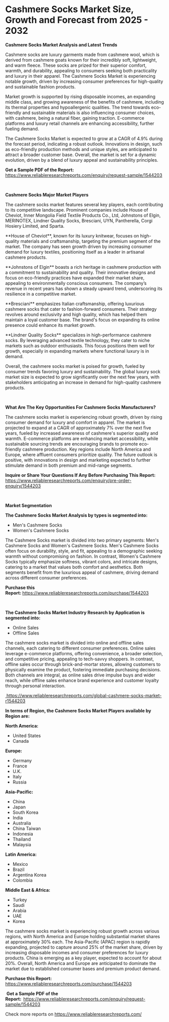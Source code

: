 <p><h1>Cashmere Socks Market Size, Growth and Forecast from 2025 - 2032</h1></p><p><strong>Cashmere Socks Market Analysis and Latest Trends</strong></p>
<p><p>Cashmere socks are luxury garments made from cashmere wool, which is derived from cashmere goats known for their incredibly soft, lightweight, and warm fleece. These socks are prized for their superior comfort, warmth, and durability, appealing to consumers seeking both practicality and luxury in their apparel. The Cashmere Socks Market is experiencing notable growth, driven by increasing consumer preferences for high-quality and sustainable fashion products.</p><p>Market growth is supported by rising disposable incomes, an expanding middle class, and growing awareness of the benefits of cashmere, including its thermal properties and hypoallergenic qualities. The trend towards eco-friendly and sustainable materials is also influencing consumer choices, with cashmere, being a natural fiber, gaining traction. E-commerce platforms and luxury retail channels are enhancing accessibility, further fueling demand.</p><p>The Cashmere Socks Market is expected to grow at a CAGR of 4.9% during the forecast period, indicating a robust outlook. Innovations in design, such as eco-friendly production methods and unique styles, are anticipated to attract a broader customer base. Overall, the market is set for a dynamic evolution, driven by a blend of luxury appeal and sustainability principles.</p></p>
<p><strong>Get a Sample PDF of the Report:&nbsp;</strong> <a href="https://www.reliableresearchreports.com/enquiry/request-sample/1544203?utm_campaign=2102&utm_medium=2&utm_source=Github&utm_content=ia&utm_term=06022025&utm_id=cashmere-socks">https://www.reliableresearchreports.com/enquiry/request-sample/1544203</a></p>
<p>&nbsp;</p>
<p><strong>Cashmere Socks Major Market Players</strong></p>
<p><p>The cashmere socks market features several key players, each contributing to its competitive landscape. Prominent companies include House of Cheviot, Inner Mongolia Field Textile Products Co., Ltd, Johnstons of Elgin, MERINOTEX, Lindner Quality Socks, Bresciani, UYN, Pantherella, Corgi Hosiery Limited, and Sparta.</p><p>**House of Cheviot**, known for its luxury knitwear, focuses on high-quality materials and craftsmanship, targeting the premium segment of the market. The company has seen growth driven by increasing consumer demand for luxury textiles, positioning itself as a leader in artisanal cashmere products.</p><p>**Johnstons of Elgin** boasts a rich heritage in cashmere production with a commitment to sustainability and quality. Their innovative designs and focus on eco-friendly practices have expanded their market share, appealing to environmentally conscious consumers. The company’s revenue in recent years has shown a steady upward trend, underscoring its resilience in a competitive market.</p><p>**Bresciani** emphasizes Italian craftsmanship, offering luxurious cashmere socks that cater to fashion-forward consumers. Their strategy revolves around exclusivity and high quality, which has helped them maintain a loyal customer base. The brand's focus on expanding its online presence could enhance its market growth.</p><p>**Lindner Quality Socks** specializes in high-performance cashmere socks. By leveraging advanced textile technology, they cater to niche markets such as outdoor enthusiasts. This focus positions them well for growth, especially in expanding markets where functional luxury is in demand.</p><p>Overall, the cashmere socks market is poised for growth, fueled by consumer trends favoring luxury and sustainability. The global luxury sock market size is expected to grow significantly over the next few years, with stakeholders anticipating an increase in demand for high-quality cashmere products.</p></p>
<p>&nbsp;</p>
<p><strong>What Are The Key Opportunities For Cashmere Socks Manufacturers?</strong></p>
<p><p>The cashmere socks market is experiencing robust growth, driven by rising consumer demand for luxury and comfort in apparel. The market is projected to expand at a CAGR of approximately 7% over the next five years, fueled by increased awareness of cashmere's superior quality and warmth. E-commerce platforms are enhancing market accessibility, while sustainable sourcing trends are encouraging brands to promote eco-friendly cashmere production. Key regions include North America and Europe, where affluent consumers prioritize quality. The future outlook is positive, with innovations in design and marketing expected to further stimulate demand in both premium and mid-range segments.</p></p>
<p><strong>Inquire or Share Your Questions If Any Before Purchasing This Report:</strong> <a href="https://www.reliableresearchreports.com/enquiry/pre-order-enquiry/1544203?utm_campaign=2102&utm_medium=2&utm_source=Github&utm_content=ia&utm_term=06022025&utm_id=cashmere-socks">https://www.reliableresearchreports.com/enquiry/pre-order-enquiry/1544203</a></p>
<p>&nbsp;</p>
<p><strong>Market Segmentation</strong></p>
<p><strong>The Cashmere Socks Market Analysis by types is segmented into:</strong></p>
<p><ul><li>Men's Cashmere Socks</li><li>Women's Cashmere Socks</li></ul></p>
<p><p>The Cashmere Socks market is divided into two primary segments: Men's Cashmere Socks and Women's Cashmere Socks. Men's Cashmere Socks often focus on durability, style, and fit, appealing to a demographic seeking warmth without compromising on fashion. In contrast, Women's Cashmere Socks typically emphasize softness, vibrant colors, and intricate designs, catering to a market that values both comfort and aesthetics. Both segments benefit from the luxurious appeal of cashmere, driving demand across different consumer preferences.</p></p>
<p><strong>Purchase this Report:&nbsp;</strong><a href="https://www.reliableresearchreports.com/purchase/1544203?utm_campaign=2102&utm_medium=2&utm_source=Github&utm_content=ia&utm_term=06022025&utm_id=cashmere-socks">https://www.reliableresearchreports.com/purchase/1544203</a></p>
<p>&nbsp;</p>
<p><strong>The Cashmere Socks Market Industry Research by Application is segmented into:</strong></p>
<p><ul><li>Online Sales</li><li>Offline Sales</li></ul></p>
<p><p>The cashmere socks market is divided into online and offline sales channels, each catering to different consumer preferences. Online sales leverage e-commerce platforms, offering convenience, a broader selection, and competitive pricing, appealing to tech-savvy shoppers. In contrast, offline sales occur through brick-and-mortar stores, allowing customers to physically examine the product, fostering immediate purchasing decisions. Both channels are integral, as online sales drive impulse buys and wider reach, while offline sales enhance brand experience and customer loyalty through personal interaction.</p></p>
<p><a href="https://www.reliableresearchreports.com/global-cashmere-socks-market-r1544203?utm_campaign=2102&utm_medium=2&utm_source=Github&utm_content=ia&utm_term=06022025&utm_id=cashmere-socks">&nbsp;https://www.reliableresearchreports.com/global-cashmere-socks-market-r1544203</a></p>
<p><strong>In terms of Region, the Cashmere Socks Market Players available by Region are:</strong></p>
<p>
    <p> <strong> North America: </strong>
        <ul>
            <li>United States</li>
            <li>Canada</li>
        </ul>
        </p> 
    <p> <strong> Europe: </strong>
        <ul>
            <li>Germany</li>
            <li>France</li>
            <li>U.K.</li>
            <li>Italy</li>
            <li>Russia</li>
        </ul>
        </p> 
    <p> <strong> Asia-Pacific: </strong>
        <ul>
            <li>China</li>
            <li>Japan</li>
            <li>South Korea</li>
            <li>India</li>
            <li>Australia</li>
            <li>China Taiwan</li>
            <li>Indonesia</li>
            <li>Thailand</li>
            <li>Malaysia</li>
        </ul>
        </p> 
    <p> <strong> Latin America: </strong>
        <ul>
            <li>Mexico</li>
            <li>Brazil</li>
            <li>Argentina Korea</li>
            <li>Colombia</li>
        </ul>
        </p> 
    <p> <strong> Middle East & Africa: </strong>
        <ul>
            <li>Turkey</li>
            <li>Saudi</li>
            <li>Arabia</li>
            <li>UAE</li>
            <li>Korea</li>
        </ul>
    </p>
    </p>
<p><p>The cashmere socks market is experiencing robust growth across various regions, with North America and Europe holding substantial market shares at approximately 30% each. The Asia-Pacific (APAC) region is rapidly expanding, projected to capture around 25% of the market share, driven by increasing disposable incomes and consumer preferences for luxury products. China is emerging as a key player, expected to account for about 20%. Overall, North America and Europe are anticipated to dominate the market due to established consumer bases and premium product demand.</p></p>
<p><strong>Purchase this Report: </strong><a href="https://www.reliableresearchreports.com/purchase/1544203?utm_campaign=2102&utm_medium=2&utm_source=Github&utm_content=ia&utm_term=06022025&utm_id=cashmere-socks">https://www.reliableresearchreports.com/purchase/1544203</a></p>
<p>&nbsp;<strong>Get a Sample PDF of the Report:&nbsp;&nbsp;</strong><a href="https://www.reliableresearchreports.com/enquiry/request-sample/1544203?utm_campaign=2102&utm_medium=2&utm_source=Github&utm_content=ia&utm_term=06022025&utm_id=cashmere-socks">https://www.reliableresearchreports.com/enquiry/request-sample/1544203</a></p>
<p><strong></strong></p>
<p>Check more reports on <a href="https://www.reliableresearchreports.com/?utm_campaign=2102&utm_medium=2&utm_source=Github&utm_content=ia&utm_term=06022025&utm_id=cashmere-socks">https://www.reliableresearchreports.com/</a></p>